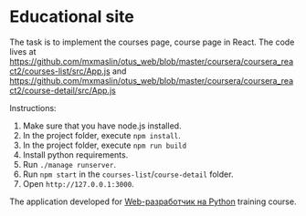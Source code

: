 # Educational site

The task is to implement the courses page, course page in React. The code lives at https://github.com/mxmaslin/otus_web/blob/master/coursera/coursera_react2/courses-list/src/App.js and https://github.com/mxmaslin/otus_web/blob/master/coursera/coursera_react2/course-detail/src/App.js

Instructions:

1. Make sure that you have node.js installed.
2. In the project folder, execute `npm install`.
3. In the project folder, execute `npm run build`
4. Install python requirements.
5. Run `./manage runserver`.
6. Run `npm start` in the `courses-list`/`course-detail` folder.
6. Open `http://127.0.0.1:3000`. 
 
The application developed for [Web-разработчик на Python](https://otus.ru/lessons/webpython/) training course.

